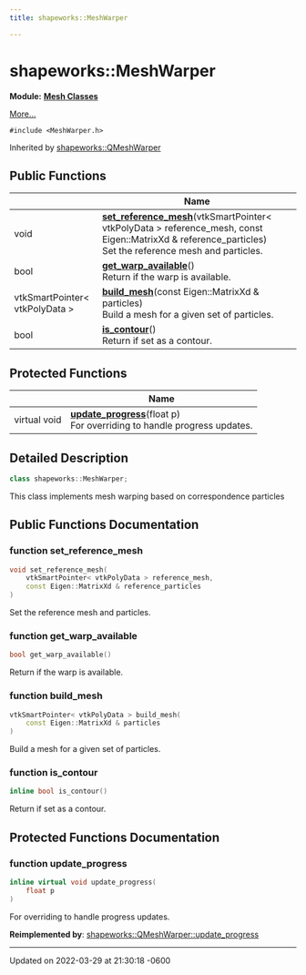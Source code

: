 ```yaml
---
title: shapeworks::MeshWarper

---
```


# shapeworks::MeshWarper

**Module:** **[Mesh Classes](../Modules/group__Group-Mesh.md)**



 [More...](#detailed-description)


`#include <MeshWarper.h>`

Inherited by [shapeworks::QMeshWarper](../Classes/classshapeworks_1_1QMeshWarper.md)

## Public Functions

|                | Name           |
| -------------- | -------------- |
| void | **[set_reference_mesh](../Classes/classshapeworks_1_1MeshWarper.md#function-set-reference-mesh)**(vtkSmartPointer< vtkPolyData > reference_mesh, const Eigen::MatrixXd & reference_particles)<br>Set the reference mesh and particles.  |
| bool | **[get_warp_available](../Classes/classshapeworks_1_1MeshWarper.md#function-get-warp-available)**()<br>Return if the warp is available.  |
| vtkSmartPointer< vtkPolyData > | **[build_mesh](../Classes/classshapeworks_1_1MeshWarper.md#function-build-mesh)**(const Eigen::MatrixXd & particles)<br>Build a mesh for a given set of particles.  |
| bool | **[is_contour](../Classes/classshapeworks_1_1MeshWarper.md#function-is-contour)**()<br>Return if set as a contour.  |

## Protected Functions

|                | Name           |
| -------------- | -------------- |
| virtual void | **[update_progress](../Classes/classshapeworks_1_1MeshWarper.md#function-update-progress)**(float p)<br>For overriding to handle progress updates.  |

## Detailed Description

```cpp
class shapeworks::MeshWarper;
```


This class implements mesh warping based on correspondence particles 

## Public Functions Documentation

### function set_reference_mesh

```cpp
void set_reference_mesh(
    vtkSmartPointer< vtkPolyData > reference_mesh,
    const Eigen::MatrixXd & reference_particles
)
```

Set the reference mesh and particles. 

### function get_warp_available

```cpp
bool get_warp_available()
```

Return if the warp is available. 

### function build_mesh

```cpp
vtkSmartPointer< vtkPolyData > build_mesh(
    const Eigen::MatrixXd & particles
)
```

Build a mesh for a given set of particles. 

### function is_contour

```cpp
inline bool is_contour()
```

Return if set as a contour. 

## Protected Functions Documentation

### function update_progress

```cpp
inline virtual void update_progress(
    float p
)
```

For overriding to handle progress updates. 

**Reimplemented by**: [shapeworks::QMeshWarper::update_progress](../Classes/classshapeworks_1_1QMeshWarper.md#function-update-progress)


-------------------------------

Updated on 2022-03-29 at 21:30:18 -0600